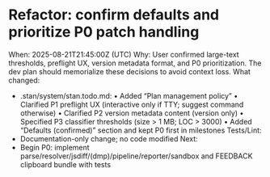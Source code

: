 # Refactor: confirm defaults and prioritize P0 patch handling
When: 2025-08-21T21:45:00Z (UTC)
Why: User confirmed large-text thresholds, preflight UX, version metadata format, and P0 prioritization. The dev plan should memorialize these decisions to avoid context loss.
What changed:
- .stan/system/stan.todo.md:
  • Added “Plan management policy”
  • Clarified P1 preflight UX (interactive only if TTY; suggest command otherwise)
  • Clarified P2 version metadata content (version only)
  • Specified P3 classifier thresholds (size > 1 MB; LOC > 3000)
  • Added “Defaults (confirmed)” section and kept P0 first in milestones
Tests/Lint:
- Documentation-only change; no code modified
Next:
- Begin P0: implement parse/resolver/jsdiff/(dmp)/pipeline/reporter/sandbox and FEEDBACK clipboard bundle with tests
